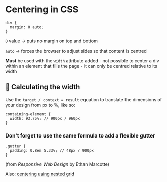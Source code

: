 # Centering in CSS

```
div {
  margin: 0 auto;
}
```

`0` value -> puts no margin on top and bottom  

`auto` -> forces the browser to adjust sides so that content is centred  


**Must** be used with the `width` attribute added - not possible to center a div within an element that fills the page - it can only be centred relative to its width 

## 📐 Calculating the width

Use the `target / context = result` equation to translate the dimensions of your design from px to %, like so:

```
containing-element {
  width: 93.75%; // 900px / 960px
}
```

### Don't forget to use the same formula to add a flexible gutter

```
.gutter {
  padding: 0.8em 5.33%; // 48px / 900px
}
```

(from _Responsive Web Design_ by Ethan Marcotte)

Also: [centering using nested grid](https://www.quackit.com/css/grid/tutorial/create_a_nested_grid.cfm)